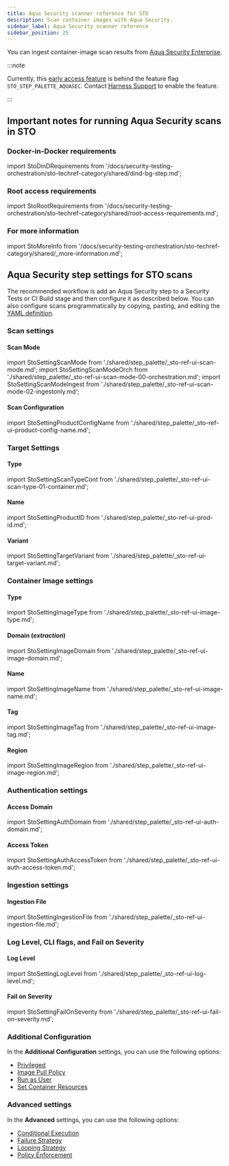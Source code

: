```yaml
---
title: Aqua Security scanner reference for STO
description: Scan container images with Aqua Security.
sidebar_label: Aqua Security scanner reference
sidebar_position: 25
---
```


You can ingest container-image scan results from [Aqua Security Enterprise](https://www.aquasec.com/solutions/docker-container-security/). 

:::note

Currently, this [early access feature](/release-notes/early-access) is behind the feature flag `STO_STEP_PALETTE_AQUASEC`. Contact [Harness Support](mailto:support@harness.io) to enable the feature.

:::

## Important notes for running Aqua Security scans in STO


### Docker-in-Docker requirements

<!-- -->


import StoDinDRequirements from '/docs/security-testing-orchestration/sto-techref-category/shared/dind-bg-step.md';


<StoDinDRequirements />

### Root access requirements 


import StoRootRequirements from '/docs/security-testing-orchestration/sto-techref-category/shared/root-access-requirements.md';


<StoRootRequirements />

### For more information


import StoMoreInfo from '/docs/security-testing-orchestration/sto-techref-category/shared/_more-information.md';


<StoMoreInfo />

## Aqua Security step settings for STO scans

The recommended workflow is add an Aqua Security step to a Security Tests or CI Build stage and then configure it as described below. You can also configure scans programmatically by copying, pasting, and editing the [YAML definition](#yaml-configuration). 


### Scan settings


<a name="scan-mode"></a>

#### Scan Mode

import StoSettingScanMode from './shared/step_palette/_sto-ref-ui-scan-mode.md';
import StoSettingScanModeOrch from './shared/step_palette/_sto-ref-ui-scan-mode-00-orchestration.md';
import StoSettingScanModeIngest from './shared/step_palette/_sto-ref-ui-scan-mode-02-ingestonly.md';

<StoSettingScanMode />
<StoSettingScanModeOrch />
<StoSettingScanModeIngest />

#### Scan Configuration

import StoSettingProductConfigName from './shared/step_palette/_sto-ref-ui-product-config-name.md';

<StoSettingProductConfigName />


### Target Settings

<a name="target-type"></a>

#### Type

import StoSettingScanTypeCont     from './shared/step_palette/_sto-ref-ui-scan-type-01-container.md';

<StoSettingScanTypeCont />

<a name="target-name"></a>

#### Name 

import StoSettingProductID from './shared/step_palette/_sto-ref-ui-prod-id.md';


<StoSettingProductID />

<a name="target-variant"></a>

#### Variant


import StoSettingTargetVariant from './shared/step_palette/_sto-ref-ui-target-variant.md';


<StoSettingTargetVariant  />


### Container Image settings

 
<a name="container-type"></a>

#### Type

import StoSettingImageType from './shared/step_palette/_sto-ref-ui-image-type.md';

<StoSettingImageType />


<a name="container-domain"></a>

#### Domain (_extraction_)

import StoSettingImageDomain from './shared/step_palette/_sto-ref-ui-image-domain.md';

<StoSettingImageDomain />


<a name="container-name"></a>

#### Name

import StoSettingImageName from './shared/step_palette/_sto-ref-ui-image-name.md';

<StoSettingImageName />


<a name="container-tag"></a>

#### Tag

import StoSettingImageTag from './shared/step_palette/_sto-ref-ui-image-tag.md';

<StoSettingImageTag />

<a name="container-region"></a>

#### Region  

import StoSettingImageRegion from './shared/step_palette/_sto-ref-ui-image-region.md';

<StoSettingImageRegion />


### Authentication settings

<a name="auth-access-domain"></a>

#### Access Domain

import StoSettingAuthDomain from './shared/step_palette/_sto-ref-ui-auth-domain.md';

<StoSettingAuthDomain />


<a name="auth-access-token"></a>

#### Access Token

import StoSettingAuthAccessToken from './shared/step_palette/_sto-ref-ui-auth-access-token.md';

<StoSettingAuthAccessToken />

<!-- a name="auth-access-region"></a>

#### Access Region

The AWS region of the image to scan.

<!-- ============================================================================= -->


### Ingestion settings


<a name="ingestion-file"></a>

#### Ingestion File


import StoSettingIngestionFile from './shared/step_palette/_sto-ref-ui-ingestion-file.md';


<StoSettingIngestionFile  />


### Log Level, CLI flags, and Fail on Severity

<a name="log-level"></a>

#### Log Level


import StoSettingLogLevel from './shared/step_palette/_sto-ref-ui-log-level.md';


<StoSettingLogLevel />

<a name="cli-flags"></a>



#### Fail on Severity


import StoSettingFailOnSeverity from './shared/step_palette/_sto-ref-ui-fail-on-severity.md';

<StoSettingFailOnSeverity />

<!-- 

### Settings

TBD

-->

### Additional Configuration

In the **Additional Configuration** settings, you can use the following options:

* [Privileged](/docs/continuous-integration/use-ci/manage-dependencies/background-step-settings#privileged)
* [Image Pull Policy](/docs/continuous-integration/use-ci/manage-dependencies/background-step-settings#image-pull-policy)
* [Run as User](/docs/continuous-integration/use-ci/manage-dependencies/background-step-settings#run-as-user)
* [Set Container Resources](/docs/continuous-integration/use-ci/manage-dependencies/background-step-settings#set-container-resources)


### Advanced settings

In the **Advanced** settings, you can use the following options:

* [Conditional Execution](/docs/platform/pipelines/w_pipeline-steps-reference/step-skip-condition-settings)
* [Failure Strategy](/docs/platform/pipelines/w_pipeline-steps-reference/step-failure-strategy-settings)
* [Looping Strategy](/docs/platform/pipelines/looping-strategies/looping-strategies-matrix-repeat-and-parallelism)
* [Policy Enforcement](/docs/platform/governance/Policy-as-code/harness-governance-overview)

<!-- 
## Security step settings for Aqua Security scans in STO (legacy)

* `product_name` = `aqua security`
* [`scan_type`](/docs/security-testing-orchestration/sto-techref-category/security-step-settings-reference#scanner-categories) =`containerImage`
* [`policy_type`](/docs/security-testing-orchestration/sto-techref-category/security-step-settings-reference#data-ingestion-methods)= `ingestionOnly`
* `product_config_name` =`default`
* `container_project` = The name of the scanned ECR container with the results you want to ingest.
* `container_tag` = The container tag for the given container project.
* `configuration_access_id` = Your AWS Access ID secret
* `configuration_access_token` = Your AWS Access Token secret
* `configuration_region` = The AWS region where the container is located. For example, `us-east-1`
* `container_domain` = URI of the ECR container with the scan results you want to load.
* `fail_on_severity` - See [Fail on Severity](#fail-on-severity).

### Target and variant


import StoLegacyTargetAndVariant  from './shared/legacy/_sto-ref-legacy-target-and-variant.md';


<StoLegacyTargetAndVariant />


### Container settings



import StoLegacyContainer from './shared/legacy/_sto-ref-legacy-container.md';



<StoLegacyContainer />

### Ingestion file


import StoLegacyIngest from './shared/legacy/_sto-ref-legacy-ingest.md';



<StoLegacyIngest />

###  Fail on Severity

<!--

import StoSettingFailOnSeverity from './shared/step_palette/_sto-ref-ui-fail-on-severity.md';



<StoSettingFailOnSeverity />

-->
